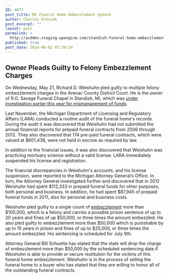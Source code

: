 ```yaml
---
ID: 4677
post_title: MI Funeral Home Embezzlement Update
author: Charles Kronzek
post_excerpt: ""
layout: post
permalink: >
  http://acddev.staging.wpengine.com/standish-funeral-home-embezzlement-update.html
published: true
post_date: 2014-06-02 07:39:24
---
```

<h2><strong>Owner Pleads Guilty to Felony Embezzlement Charges</strong></h2>
On Wednesday, May 21, Richard D. Weishuhn pled guilty to multiple felony embezzlement charges in the Arenac County District Court. He is the owner of R.O. Savage Funeral Chapel in Standish, MI, which was <a title="Northern Michigan Funeral Home Owner Facing Felony Embezzlement Charges" href="http://acddev.staging.wpengine.com/northern-michigan-funeral-home-owner-facing-felony-embezzlement-charges.html">under investigation earlier this year for mismanagement of funds</a>.

Last November, the Michigan Department of Licensing and Regulatory Affairs (LARA) conducted a routine audit of the funeral home's records. During the audit it was discovered that Weishuhn had not submitted the annual financial reports for prepaid funeral contracts from 2006 through 2012. They also discovered that 174 pre-paid funeral contracts, which were valued at $601,438, were not held in escrow as required by law.

In addition to the financial issues, it was also discovered that Weishuhn was practicing mortuary science without a valid license. LARA immediately suspended his license and registration.

The financial discrepancies in Weishuhn's accounts, and his license suspension, were reported to the Michigan Attorney General’s Office. In turn, the Attorney General investigated further and discovered that in 2012 Weishuhn had spent $112,333 in prepaid funeral funds for other purposes, both personal and business. In addition, he had spent $87,945 of prepaid funeral funds in 2011, also for personal and business costs.

Weishuhn pled guilty to a single count of <a title="Michigan Embezzlement Attorney – Criminal Defense Lawyer" href="http://acddev.staging.wpengine.com/michigan-embezzlement-attorney-criminal-defense-lawyer.html">embezzlement</a> more than $100,000, which is a felony and carries a possible prison sentence of up to 20 years and fines of up $50,000, or three times the amount embezzled. He also pled guilty to embezzlement more than $50,000 which is punishable by up to 15 years in prison and fines of up to $25,000, or three times the amount embezzled. His sentencing is scheduled for July 9th.

Attorney General Bill Schuette has stated that the state will drop the charge of embezzlement more than $50,000 by the scheduled sentencing date if Weishuhn is able to provide or secure restitution for the victims of this funeral home embezzlement. Weishuhn is in the process of selling the funeral home to a buyer who has stated that they are willing to honor all of the outstanding funeral contracts.

&nbsp;